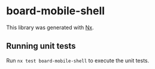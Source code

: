 # board-mobile-shell

This library was generated with [Nx](https://nx.dev).

## Running unit tests

Run `nx test board-mobile-shell` to execute the unit tests.
